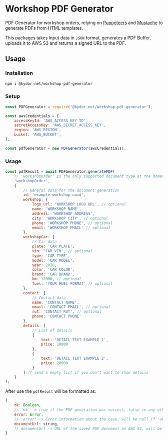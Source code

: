 # Workshop PDF Generator
PDF Generator for workshop orders, relying on [Puppeteers](https://www.npmjs.com/package/puppeteer) and [Mustache](https://www.npmjs.com/package/mustache) to generate PDFs from HTML templates.

This packages takes input data in `JSON` format, generates a PDF Buffer, uploads it to AWS S3 and returns a signed URL to the PDF.

## Usage
### Installation
```bash
npm i @kydor-net/workshop-pdf-generator
```

### Setup
```javascript
const PDFGenerator = require('@kydor-net/workshop-pdf-generator');

const awsCredentials = {
    accessKeyId: 'AWS_ACCESS_KEY_ID',
    secretAccessKey: 'AWS_SECRET_ACCESS_KEY',
    region: 'AWS_REGION',
    bucket: 'AWS_BUCKET',
};

const pdfGenerator = new PDFGenerator(awsCredentials);
```

### Usage
```javascript
const pdfResult = await PDFGenerator.generatePDF(
    // 'workshopOrder' is the only supported document type at the moment
    'workshopOrder',
    {
        // General data for the document generation
        id: 'example-workshop-uuid',
        workshop: {
            logo_url: 'WORKSHOP LOGO URL', // optional
            name: 'WORKSHOP NAME',
            address: 'WORKSHOP ADDRESS',
            city: 'WORKSHOP CITY', // optional
            phone: 'WORKSHOP PHONE', // optional
            email: 'WORKSHOP EMAIL' // optional
        },
        workshopCar: {
            // Car data
            plate: 'CAR PLATE',
            vin: 'CAR VIN', // optional
            type: 'CAR TYPE',
            model: 'CAR MODEL',
            year: 2020,
            color: 'CAR COLOR',
            brand: 'CAR BRAND',
            km: 12000, // optional
            fuel: 'YOUR FUEL FORMAT' // optional
        },
        contact: {
            // Contact data
            name: 'CONTACT NAME',
            email: 'CONTACT EMAIL', // optional
            rut: 'CONTACT RUT', // optional
            phone: 'CONTACT PHONE'
        },
        details: [
            // List of details
            {
                text: 'DETAIL TEXT EXAMPLE 1',
                price: 10000
            },
            {
                text: 'DETAIL TEXT EXAMPLE 2',
                price: 20000
            }
        ] // send a empty list if you don't want to show details
    }
);
```

After use the `pdfResult` will be formatted as:
```javascript
{
    ok: Boolean,
    // 'ok' -> true if the PDF generation was success, false in any other case
    error: Error,
    // 'error' -> Error information about the case, will be null if 'ok' is true
    documentUrl: string,
    // documentUrl -> URL of the saved PDF document on AWS S3, will be null if 'ok' is false
}
```